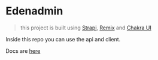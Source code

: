 # Edenadmin

> this project is built using [Strapi](https://strapi.io/), [Remix](https://remix.run/) and [Chakra UI](https://chakra-ui.com/)

Inside this repo you can use the api and client.

Docs are [here](https://github.com/EdenSchoolFrance/edenadmin/wiki)
